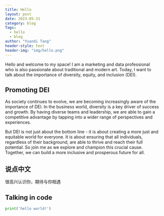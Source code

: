 ```yaml
---
title: Hello
layout: post
date: 2023-05-31
category: blog
Tags:
  - hello
  - blog
author: "Yuandi Tang"
header-style: text
header-img: "img/hello.png"
---
```


Hello and welcome to my space! I am a marketing and data professional who is also passionate about traditional and modern art. Today, I want to talk about the importance of diversity, equity, and inclusion (DEI).

## Promoting DEI
As society continues to evolve, we are becoming increasingly aware of the importance of DEI. In the business world, diversity is a key driver of success and growth. By having diverse teams and leadership, we are able to gain a competitive advantage by tapping into a wider range of perspectives and experiences.

But DEI is not just about the bottom line - it is about creating a more just and equitable world for everyone. It is about ensuring that all individuals, regardless of their background, are able to thrive and reach their full potential. So join me as we explore and champion this crucial cause. Together, we can build a more inclusive and prosperous future for all.

## 说点中文
很高兴认识你，期待与你相遇

## Talking in code
```python
print('hello world!')
```

